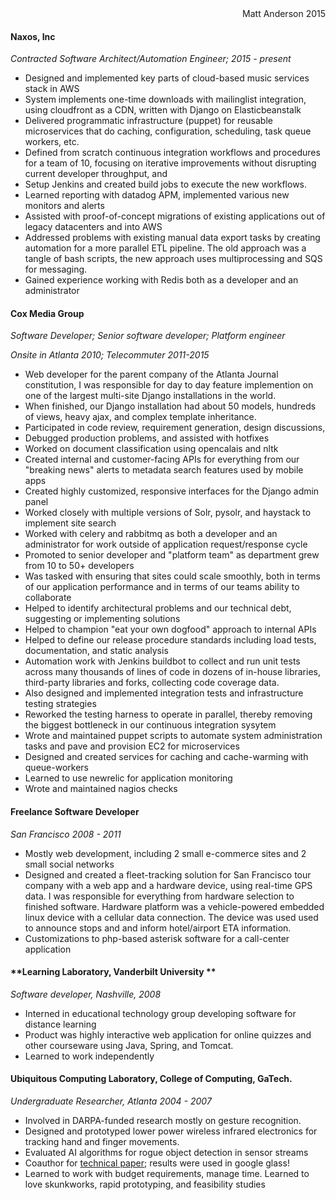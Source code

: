 <div align=right>Matt Anderson 2015</div>

#### **Naxos, Inc**


*Contracted Software Architect/Automation Engineer; 2015 - present*

  * Designed and implemented key parts of cloud-based music services stack in AWS
  * System implements one-time downloads with mailinglist integration, using cloudfront as a CDN, written with Django on Elasticbeanstalk
  * Delivered programmatic infrastructure (puppet) for reusable microservices that do caching, configuration, scheduling, task queue workers, etc.
  * Defined from scratch continuous integration workflows and procedures for a team of 10, focusing on iterative improvements without disrupting current developer throughput, and
  * Setup Jenkins and created build jobs to execute the new workflows.
  * Learned reporting with datadog APM, implemented various new monitors and alerts
  * Assisted with proof-of-concept migrations of existing applications out of legacy datacenters and into AWS
  * Addressed problems with existing manual data export tasks by creating automation for a more parallel ETL pipeline.  The old approach was a tangle of bash scripts, the new approach uses multiprocessing and SQS for messaging.
  * Gained experience working with Redis both as a developer and an administrator

#### **Cox Media Group**

*Software Developer; Senior software developer; Platform engineer*

*Onsite in Atlanta 2010; Telecommuter 2011-2015*

  * Web developer for the parent company of the Atlanta Journal constitution, I was responsible for day to day feature implemention on one of the largest multi-site Django installations in the world.
  * When finished, our Django installation had about 50 models, hundreds of views, heavy ajax, and complex template inheritance.
  * Participated in code review, requirement generation, design discussions,
  * Debugged production problems, and assisted with hotfixes
  * Worked on document classification using opencalais and nltk
  * Created internal and customer-facing APIs for everything from our "breaking news" alerts to metadata search features used by mobile apps
  * Created highly customized, responsive interfaces for the Django admin panel
  * Worked closely with multiple versions of Solr, pysolr, and haystack to implement site search
  * Worked with celery and rabbitmq as both a developer and an administrator for work outside of application request/response cycle
  * Promoted to senior developer and "platform team" as department grew from 10 to 50+ developers
  * Was tasked with ensuring that sites could scale smoothly, both in terms of our application performance and in terms of our teams ability to collaborate
  * Helped to identify architectural problems and our technical debt, suggesting or implementing solutions
  * Helped to champion "eat your own dogfood" approach to internal APIs
  * Helped to define our release procedure standards including load tests, documentation, and static analysis
  * Automation work with Jenkins buildbot to collect and run unit tests across many thousands of lines of code in dozens of in-house libraries, third-party libraries and forks,  collecting code coverage data.
  * Also designed and implemented integration tests and infrastructure testing strategies
  * Reworked the testing harness to operate in parallel, thereby removing the biggest bottleneck in our continuous integration sysytem
  * Wrote and maintained puppet scripts to automate system administration tasks and pave and provision EC2 for microservices
  * Designed and created services for caching and cache-warming with queue-workers
  * Learned to use newrelic for application monitoring
  * Wrote and maintained nagios checks


#### **Freelance Software Developer**

*San Francisco 2008 - 2011*

  * Mostly web development, including 2 small e-commerce sites and 2 small social networks
  * Designed and created a fleet-tracking solution for San Francisco tour company with a web app and a hardware device, using real-time GPS data.  I was responsible for everything from hardware selection to finished software.  Hardware platform was a vehicle-powered embedded linux device with a cellular data connection.  The device was used used to announce stops and and inform hotel/airport ETA information.
  * Customizations to php-based asterisk software for a call-center application

#### **Learning Laboratory, Vanderbilt University **

*Software developer, Nashville, 2008*

  * Interned in educational technology group developing software for distance learning
  * Product was highly interactive web application for online quizzes and other courseware using Java, Spring, and Tomcat.
  * Learned to work independently

#### **Ubiquitous Computing Laboratory, College of Computing, GaTech.**

*Undergraduate Researcher, Atlanta 2004 - 2007*

  * Involved in DARPA-funded research mostly on gesture recognition.
  * Designed and prototyped lower power wireless infrared electronics for tracking hand and finger movements.
  * Evaluated AI algorithms for rogue object detection in sensor streams
  * Coauthor for [technical paper](http://www.cc.gatech.edu/~thad/p/031_30_Gesture/iswc04-freedigiter.pdf); results were used in google glass!
  * Learned to work with budget requirements, manage time.  Learned to love skunkworks, rapid prototyping, and feasibility studies
